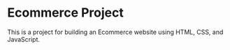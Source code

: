 # Ecommerce Project

This is a project for building an Ecommerce website using HTML, CSS, and JavaScript.

